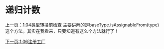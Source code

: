 # 递归计数
[上一页：1.04类型转换前检查](/ThinkingInJava原版/类型信息/1.04类型转换前检查.md)
主要讲解的是baseType.isAssignableFrom(type)这个方法。其实在我看来，只要知道有这么个方法就行了！

[下一页:1.06注册工厂](/ThinkingInJava原版/类型信息/1.06注册工厂.md)